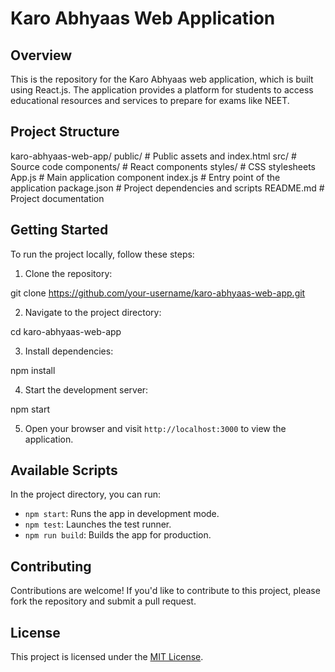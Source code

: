 # Karo Abhyaas Web Application

## Overview

This is the repository for the Karo Abhyaas web application, which is built using React.js. The application provides a platform for students to access educational resources and services to prepare for exams like NEET.

## Project Structure

karo-abhyaas-web-app/
public/            # Public assets and index.html
src/               # Source code
   components/     # React components
   styles/         # CSS stylesheets
   App.js          # Main application component
   index.js        # Entry point of the application
package.json       # Project dependencies and scripts
README.md          # Project documentation


## Getting Started

To run the project locally, follow these steps:

1. Clone the repository:

git clone https://github.com/your-username/karo-abhyaas-web-app.git

2. Navigate to the project directory:

cd karo-abhyaas-web-app


3. Install dependencies:

npm install

4. Start the development server:

npm start

5. Open your browser and visit `http://localhost:3000` to view the application.

## Available Scripts

In the project directory, you can run:

- `npm start`: Runs the app in development mode.
- `npm test`: Launches the test runner.
- `npm run build`: Builds the app for production.

## Contributing

Contributions are welcome! If you'd like to contribute to this project, please fork the repository and submit a pull request.

## License

This project is licensed under the [MIT License](LICENSE).
